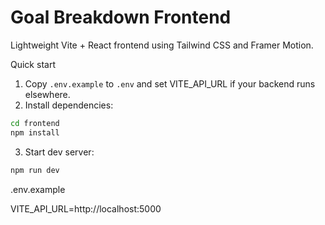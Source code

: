 # Goal Breakdown Frontend

Lightweight Vite + React frontend using Tailwind CSS and Framer Motion.

Quick start

1. Copy `.env.example` to `.env` and set VITE_API_URL if your backend runs elsewhere.
2. Install dependencies:

```bash
cd frontend
npm install
```

3. Start dev server:

```bash
npm run dev
```

.env.example

VITE_API_URL=http://localhost:5000
